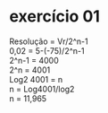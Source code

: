 # exercício 01

Resolução = Vr/2^n-1 <br>
0,02 = 5-(-75)/2^n-1 <br>
2^n-1 = 4000 <br>
2^n = 4001 <br>
Log2 4001 = n <br>
n = Log4001/log2 <br>
n = 11,965 <br>
